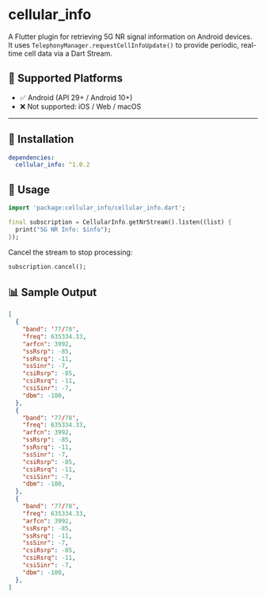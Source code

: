 # cellular_info

A Flutter plugin for retrieving 5G NR signal information on Android devices.  
It uses `TelephonyManager.requestCellInfoUpdate()` to provide periodic, real-time cell data via a Dart Stream.

## 📱 Supported Platforms

- ✅ Android (API 29+ / Android 10+)
- ❌ Not supported: iOS / Web / macOS

---

## 🚀 Installation

```yaml
dependencies:
  cellular_info: ^1.0.2
```

## 🔧 Usage
```dart
import 'package:cellular_info/cellular_info.dart';

final subscription = CellularInfo.getNrStream().listen((list) {
  print("5G NR Info: $info");
});
```
Cancel the stream to stop processing:
```dart
subscription.cancel();
```

## 📊 Sample Output
```json
[
  {
    "band": '77/78',
    "freq": 635334.33,
    "arfcn": 3992,
    "ssRsrp": -85,
    "ssRsrq": -11,
    "ssSinr": -7,
    "csiRsrp": -85,
    "csiRsrq": -11,
    "csiSinr": -7,
    "dbm": -100,
  },
  {
    "band": '77/78',
    "freq": 635334.33,
    "arfcn": 3992,
    "ssRsrp": -85,
    "ssRsrq": -11,
    "ssSinr": -7,
    "csiRsrp": -85,
    "csiRsrq": -11,
    "csiSinr": -7,
    "dbm": -100,
  },
  {
    "band": '77/78',
    "freq": 635334.33,
    "arfcn": 3992,
    "ssRsrp": -85,
    "ssRsrq": -11,
    "ssSinr": -7,
    "csiRsrp": -85,
    "csiRsrq": -11,
    "csiSinr": -7,
    "dbm": -100,
  },
]
```